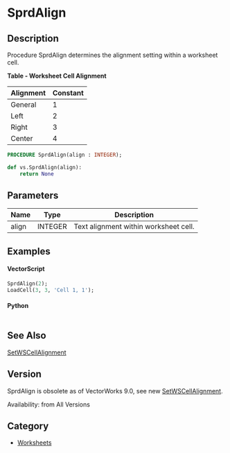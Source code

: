 # SprdAlign

## Description
Procedure SprdAlign determines the alignment setting within a worksheet cell. 

**Table - Worksheet Cell Alignment**

| Alignment | Constant |
|-----------|----------|
| General   | 1        |
| Left      | 2        |
| Right     | 3        |
| Center    | 4        |

```pascal
PROCEDURE SprdAlign(align : INTEGER);
```

```python
def vs.SprdAlign(align):
    return None
```

## Parameters
|Name|Type|Description|
|---|---|---|
|align|INTEGER|Text alignment within worksheet cell.|

## Examples
#### VectorScript ####
```pascal
SprdAlign(2);
LoadCell(3, 3, 'Cell 1, 1');
```
#### Python ####
```python

```

## See Also
[SetWSCellAlignment](SetWSCellAlignment.md)

## Version
SprdAlign is obsolete as of VectorWorks 9.0, see new [SetWSCellAlignment](SetWSCellAlignment.md).

Availability: from All Versions

## Category
* [Worksheets](../Categories/Worksheets.md)
